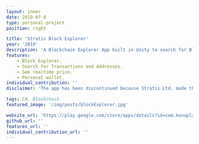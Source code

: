 ```yaml
---
layout: inner
date: 2019-07-8
type: personal-project
position: right

title: 'Stratis Block Explorer'
year: '2019'
description: 'A Blockchain Explorer App built in Unity to search for Blocks and Transactions. I designed and implemented the UI from scratch.'
features: 
    - Block Explorer.
    - Search for Transactions and Addresses.
    - See realtime price.
    - Personal wallet.
individual_contribution: ''
disclaimer: 'The app has been discontinued because Stratis Ltd. made the connections to their API private.'

tags: C#, Blockchain
featured_image: '/img/posts/blockExplorer.jpg'

website_url: 'https://play.google.com/store/apps/details?id=com.koouplay.stratisexplorermobile&hl=en_IE'
github_url: ''
features_url: ''
individual_contribution_url: ''
---
```

